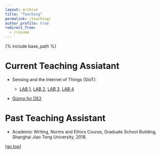 ```yaml
---
layout: archive
title: "Teaching"
permalink: /teaching/
author_profile: true
redirect_from:
  - /resume
---
```


{% include base_path %}

Current Teaching Assiatant
======
* Sensing and the Internet of Things (SIoT):
	* [LAB 1](https://www.kaggle.com/ranyajumah/siot-sensing-analytics-lab), [LAB 2](https://www.kaggle.com/annamariamandalari/iotlab), [LAB 3](https://www.kaggle.com/malekzadeh/human-activity-recognition-with-mobile-sensing/notebook), [LAB 4](https://www.kaggle.com/fvincentmo/siot-priv-sec-lab)

* [Gizmo for DE2](https://imperial.cloud.panopto.eu/Panopto/Pages/Viewer.aspx?id=aaa856f3-e0d6-49e0-a817-adb300faf2c8)


Past Teaching Assistant
======
* Academic Writing, Norms and Ethics Course, Graduate School Building, Shanghai Jiao Tong University, 2018.

[[go top](https://Alex-yanranwang.github.io/teaching/)]  

